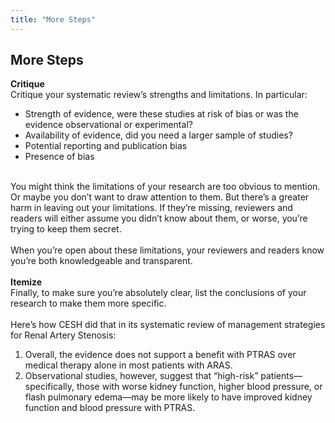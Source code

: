 ```yaml
---
title: "More Steps"
---
```


## More Steps


<b>Critique</b><br>
Critique your systematic review’s strengths and limitations. In particular:<br>
<ul>
<li>Strength of evidence, were these studies at risk of bias or was the evidence observational or experimental?</li>
<li>Availability of evidence, did you need a larger sample of studies?</li>
<li>Potential reporting and publication bias</li>
<li>Presence of bias</li></ul><br>You might think the limitations of your research are too obvious to mention. Or maybe you don’t want to draw attention to them. But there’s a greater harm in leaving out your limitations. If they’re missing, reviewers and readers will either assume you didn’t know about them, or worse, you’re trying to keep them secret.<br><br>When you’re open about these limitations, your reviewers and readers know you’re both knowledgeable and transparent.<br>
<b><br>Itemize</b><br>Finally, to make sure you’re absolutely clear, list the conclusions of your research to make them more specific.<br><br>
Here’s how CESH did that in its systematic review of management strategies for Renal Artery Stenosis:<br>
<ol>
<li>Overall, the evidence does not support a benefit with PTRAS over medical therapy alone in most patients with ARAS. </li>
<li>Observational studies, however, suggest that “high-risk” patients—specifically, those with worse kidney function, higher blood pressure, or flash pulmonary edema—may be more likely to have improved kidney function and blood pressure with PTRAS.</li></ol>

